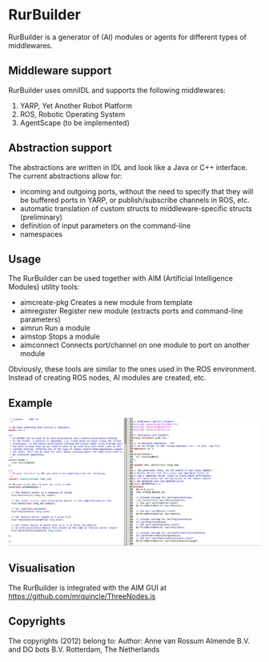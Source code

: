 # RurBuilder
RurBuilder is a generator of (AI) modules or agents for different types of middlewares. 

## Middleware support
RurBuilder uses omniIDL and supports the following middlewares:
1. YARP, Yet Another Robot Platform
2. ROS, Robotic Operating System
3. AgentScape (to be implemented)

## Abstraction support
The abstractions are written in IDL and look like a Java or C++ interface. The current abstractions allow for:
- incoming and outgoing ports, without the need to specify that they will be buffered ports in YARP, or publish/subscribe channels in ROS, etc. 
- automatic translation of custom structs to middleware-specific structs (preliminary)
- definition of input parameters on the command-line
- namespaces

## Usage
The RurBuilder can be used together with AIM (Artificial Intelligence Modules) utility tools:
- aimcreate-pkg Creates a new module from template
- aimregister Register new module (extracts ports and command-line parameters) 
- aimrun Run a module
- aimstop Stops a module
- aimconnect Connects port/channel on one module to port on another module

Obviously, these tools are similar to the ones used in the ROS environment. Instead of creating ROS nodes, AI modules are created, etc.

## Example
![alt text](doc/rur_idl2yarp.jpg "IDL to YARP example")

## Visualisation
The RurBuilder is integrated with the AIM GUI at https://github.com/mrquincle/ThreeNodes.js

## Copyrights
The copyrights (2012) belong to:
  Author: Anne van Rossum
  Almende B.V. and DO bots B.V.
  Rotterdam, The Netherlands
